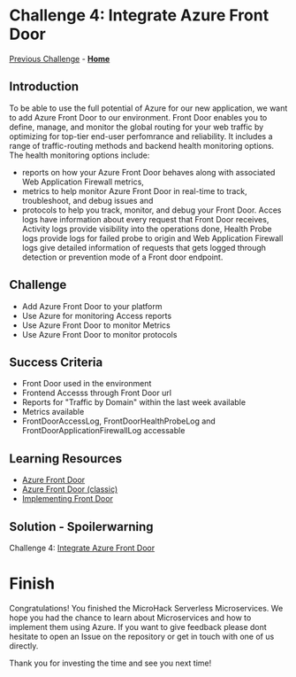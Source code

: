 # Challenge 4: Integrate Azure Front Door

[Previous Challenge](./03-GitHub-Actions.md) - **[Home](../README.md)**

## Introduction

To be able to use the full potential of Azure for our new application, we want to add Azure Front Door to our environment. Front Door enables you to define, manage, and monitor the global routing for your web traffic by optimizing for top-tier end-user perfomrance and reliability. It includes a range of traffic-routing methods and backend health monitoring options. The health monitoring options include:

- reports on how your Azure Front Door behaves along with associated Web Application Firewall metrics,
- metrics to help monitor Azure Front Door in real-time to track, troubleshoot, and debug issues and
- protocols to help you track, monitor, and debug your Front Door. Acces logs have information about every request that Front Door receives, Activity logs provide visibility into the operations done, Health Probe logs provide logs for failed probe to origin and Web Application Firewall logs give detailed information of requests that gets logged through detection or prevention mode of a Front door endpoint.

## Challenge

- Add Azure Front Door to your platform
- Use Azure for monitoring Access reports
- Use Azure Front Door to monitor Metrics
- Use Azure Front Door to monitor protocols

## Success Criteria

- Front Door used in the environment
- Frontend Accesss through Front Door url
- Reports for "Traffic by Domain" within the last week available
- Metrics available
- FrontDoorAccessLog, FrontDoorHealthProbeLog and FrontDoorApplicationFirewallLog accessable

## Learning Resources

- [Azure Front Door](https://learn.microsoft.com/en-us/azure/frontdoor/front-door-overview)
- [Azure Front Door (classic)](https://learn.microsoft.com/en-us/azure/frontdoor/classic-overview)
- [Implementing Front Door](https://learn.microsoft.com/en-us/azure/frontdoor/quickstart-create-front-door)

## Solution - Spoilerwarning

Challenge 4: [Integrate Azure Front Door](./Solutionguide/04-FrontDoor-solution.md)

# Finish

Congratulations! You finished the MicroHack Serverless Microservices. We hope you had the chance to learn about Microservices and how to implement them using Azure. If you want to give feedback please dont hesitate to open an Issue on the repository or get in touch with one of us directly.

Thank you for investing the time and see you next time!
